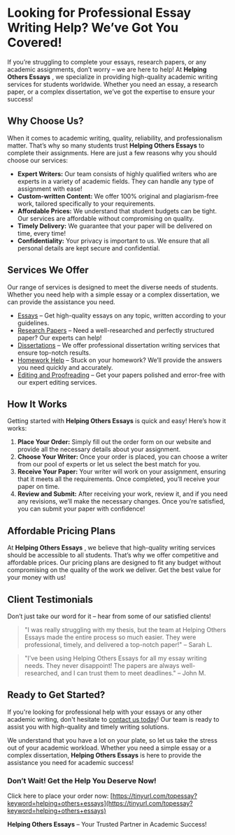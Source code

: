 # Looking for Professional Essay Writing Help? We’ve Got You Covered!

If you’re struggling to complete your essays, research papers, or any academic assignments, don’t worry – we are here to help! At **Helping Others Essays** , we specialize in providing high-quality academic writing services for students worldwide. Whether you need an essay, a research paper, or a complex dissertation, we’ve got the expertise to ensure your success!

## Why Choose Us?

When it comes to academic writing, quality, reliability, and professionalism matter. That’s why so many students trust **Helping Others Essays** to complete their assignments. Here are just a few reasons why you should choose our services:

- **Expert Writers:** Our team consists of highly qualified writers who are experts in a variety of academic fields. They can handle any type of assignment with ease!
- **Custom-written Content:** We offer 100% original and plagiarism-free work, tailored specifically to your requirements.
- **Affordable Prices:** We understand that student budgets can be tight. Our services are affordable without compromising on quality.
- **Timely Delivery:** We guarantee that your paper will be delivered on time, every time!
- **Confidentiality:** Your privacy is important to us. We ensure that all personal details are kept secure and confidential.

## Services We Offer

Our range of services is designed to meet the diverse needs of students. Whether you need help with a simple essay or a complex dissertation, we can provide the assistance you need.

- [Essays](https://tinyurl.com/topessay?keyword=helping+others+essays) – Get high-quality essays on any topic, written according to your guidelines.
- [Research Papers](https://tinyurl.com/topessay?keyword=helping+others+essays) – Need a well-researched and perfectly structured paper? Our experts can help!
- [Dissertations](https://tinyurl.com/topessay?keyword=helping+others+essays) – We offer professional dissertation writing services that ensure top-notch results.
- [Homework Help](https://tinyurl.com/topessay?keyword=helping+others+essays) – Stuck on your homework? We’ll provide the answers you need quickly and accurately.
- [Editing and Proofreading](https://tinyurl.com/topessay?keyword=helping+others+essays) – Get your papers polished and error-free with our expert editing services.

## How It Works

Getting started with **Helping Others Essays** is quick and easy! Here’s how it works:

1. **Place Your Order:** Simply fill out the order form on our website and provide all the necessary details about your assignment.
2. **Choose Your Writer:** Once your order is placed, you can choose a writer from our pool of experts or let us select the best match for you.
3. **Receive Your Paper:** Your writer will work on your assignment, ensuring that it meets all the requirements. Once completed, you’ll receive your paper on time.
4. **Review and Submit:** After receiving your work, review it, and if you need any revisions, we’ll make the necessary changes. Once you’re satisfied, you can submit your paper with confidence!

## Affordable Pricing Plans

At **Helping Others Essays** , we believe that high-quality writing services should be accessible to all students. That’s why we offer competitive and affordable prices. Our pricing plans are designed to fit any budget without compromising on the quality of the work we deliver. Get the best value for your money with us!

## Client Testimonials

Don’t just take our word for it – hear from some of our satisfied clients!

> "I was really struggling with my thesis, but the team at Helping Others Essays made the entire process so much easier. They were professional, timely, and delivered a top-notch paper!" – Sarah L.

> "I’ve been using Helping Others Essays for all my essay writing needs. They never disappoint! The papers are always well-researched, and I can trust them to meet deadlines." – John M.

## Ready to Get Started?

If you're looking for professional help with your essays or any other academic writing, don't hesitate to [contact us today](https://tinyurl.com/topessay?keyword=helping+others+essays)! Our team is ready to assist you with high-quality and timely writing solutions.

We understand that you have a lot on your plate, so let us take the stress out of your academic workload. Whether you need a simple essay or a complex dissertation, **Helping Others Essays** is here to provide the assistance you need for academic success!

### Don’t Wait! Get the Help You Deserve Now!

Click here to place your order now: [https://tinyurl.com/topessay?keyword=helping+others+essays](https://tinyurl.com/topessay?keyword=helping+others+essays)

**Helping Others Essays** – Your Trusted Partner in Academic Success!
